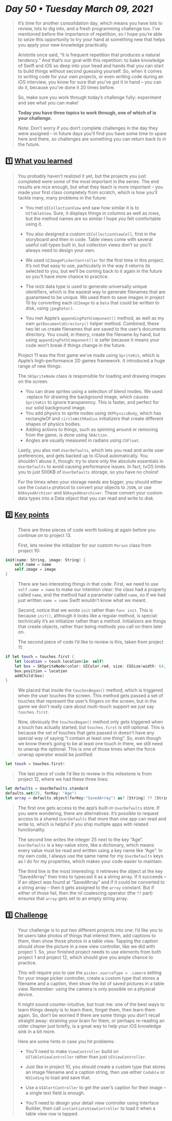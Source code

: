 # *Day 50 • Tuesday March 09, 2021*

>It’s time for another consolidation day, which means you have lots to review, lots to dig into, and a fresh programming challenge too. I’ve mentioned before the importance of repetition, so I hope you’re able to seize this opportunity to try your hand at something new that helps you apply your new knowledge practically.
>
>Aristotle once said, “it is frequent repetition that produces a natural tendency.” And that’s our goal with this repetition: to bake knowledge of Swift and iOS so deep into your head and hands that you can start to build things without second guessing yourself. So, when it comes to writing code for your own projects, or even writing code during an iOS interview, you know for sure that you’ve got it in hand – you can do it, because you’ve done it 20 times before.
>
>So, make sure you work through today’s challenge fully: experiment and see what you can make!
>
>**Today you have three topics to work through, one of which of is your challenge.**
>
>Note: Don’t worry if you don’t complete challenges in the day they were assigned – in future days you’ll find you have some time to spare here and there, so challenges are something you can return back to in the future.

## :one:  [What you learned](https://www.hackingwithswift.com/guide/5/1/what-you-learned) 

>You probably haven’t realized it yet, but the projects you just completed were some of the most important in the series. The end results are nice enough, but what they teach is more important – you made your first class completely from scratch, which is how you’ll tackle many, many problems in the future:
>
>* You met `UICollectionView` and saw how similar it is to `UITableView`. Sure, it displays things in columns as well as rows, but the method names are so similar I hope you felt comfortable using it.
>
>* You also designed a custom `UICollectionViewCell`, first in the storyboard and then in code. Table views come with several useful cell types built in, but collection views don’t so you’ll always need to design your own.
>
>* We used `UIImagePickerController` for the first time in this project. It’s not that easy to use, particularly in the way it returns its selected to you, but we’ll be coming back to it again in the future so you’ll have more chance to practice.
>
>* The `UUID` data type is used to generate universally unique identifiers, which is the easiest way to generate filenames that are guaranteed to be unique. We used them to save images in project 10 by converting each `UIImage` to a `Data` that could be written to disk, using `jpegData()`.
>
>* You met Apple’s `appendingPathComponent()` method, as well as my own `getDocumentsDirectory()` helper method. Combined, these two let us create filenames that are saved to the user’s documents directory. You could, in theory, create the filename by hand, but using `appendingPathComponent()` is safer because it means your code won’t break if things change in the future.
>
>Project 11 was the first game we’ve made using `SpriteKit`, which is Apple’s high-performance 2D games framework. It introduced a huge range of new things:
>
>The `SKSpriteNode` class is responsible for loading and drawing images on the screen.
>* You can draw sprites using a selection of blend modes. We used .replace for drawing the background image, which causes `SpriteKit` to ignore transparency. This is faster, and perfect for our solid background image.
>* You add physics to sprite nodes using `SKPhysicsBody`, which has rectangleOf and `circleWithRadius` initializers that create different shapes of physics bodies.
>* Adding actions to things, such as spinning around or removing from the game, is done using `SKAction`.
>* Angles are usually measured in radians using `CGFloat`.
>
>Lastly, you also met `UserDefaults`, which lets you read and write user preferences, and gets backed up to iCloud automatically. You shouldn’t abuse it, though: try to store only the absolute essentials in `UserDefaults` to avoid causing performance issues. In fact, tvOS limits you to just 500KB of `UserDefaults` storage, so you have no choice!
>
>For the times when your storage needs are bigger, you should either use the `Codable` protocol to convert your objects to `JSON`, or use `NSKeyedArchiver` and `NSKeyedUnarchiver`. These convert your custom data types into a Data object that you can read and write to disk.

## :two:  [Key points](https://www.hackingwithswift.com/guide/5/2/key-points) 

>There are three pieces of code worth looking at again before you continue on to project 13.
>
>First, lets review the initializer for our custom `Person` class from project 10:

```swift
init(name: String, image: String) {
    self.name = name
    self.image = image
}
```

>There are two interesting things in that code. First, we need to use `self.name = name` to make our intention clear: the class had a property called `name`, and the method had a parameter called `name`, so if we had just written `name = name` Swift wouldn’t know what we meant.
>
>Second, notice that we wrote `init` rather than `func init`. This is because `init()`, although it looks like a regular method, is special: technically it’s an initializer rather than a method. Initializers are things that create objects, rather than being methods you call on them later on.
>
>The second piece of code I’d like to review is this, taken from project 11:

```swift
if let touch = touches.first {
    let location = touch.location(in: self)
    let box = SKSpriteNode(color: UIColor.red, size: CGSize(width: 64, height: 64))
    box.position = location
    addChild(box)
}
```

>We placed that inside the `touchesBegan()` method, which is triggered when the user touches the screen. This method gets passed a set of touches that represent the user’s fingers on the screen, but in the game we don’t really care about multi-touch support we just say `touches.first`.
>
>Now, obviously the `touchesBegan()` method only gets triggered when a touch has actually started, but `touches.first` is still optional. This is because the set of touches that gets passed in doesn’t have any special way of saying “I contain at least one thing”. So, even though we know there’s going to be at least one touch in there, we still need to unwrap the optional. This is one of those times when the force unwrap operator would be justified:

```swift
let touch = touches.first!
```

>The last piece of code I’d like to review in this milestone is from project 12, where we had these three lines:

```swift
let defaults = UserDefaults.standard
defaults.set(25, forKey: "Age")
let array = defaults.object(forKey:"SavedArray") as? [String] ?? [String]()
```

>The first one gets access to the app’s built-in `UserDefaults` store. If you were wondering, there are alternatives: it’s possible to request access to a shared `UserDefaults` that more than one app can read and write to, which is helpful if you ship multiple apps with related functionality.
>
>The second line writes the integer 25 next to the key “Age”. `UserDefaults` is a key-value store, like a dictionary, which means every value must be read and written using a key name like “Age”. In my own code, I always use the same name for my `UserDefaults` keys as I do for my properties, which makes your code easier to maintain.
>
>The third line is the most interesting: it retrieves the object at the key “SavedArray” then tries to typecast it as a string array. If it succeeds – if an object was found at “SavedArray” and if it could be converted to a string array – then it gets assigned to the `array` constant. But if either of those fail, then the nil coalescing operator (the `??` part) ensures that `array` gets set to an empty string array.

## :three: [Challenge](https://www.hackingwithswift.com/guide/5/3/challenge) 

>Your challenge is to put two different projects into one: I’d like you to let users take photos of things that interest them, add captions to them, then show those photos in a table view. Tapping the caption should show the picture in a new view controller, like we did with project 1. So, your finished project needs to use elements from both project 1 and project 12, which should give you ample chance to practice.
>
>This will require you to use the `picker.sourceType = .camera` setting for your image picker controller, create a custom type that stores a filename and a caption, then show the list of saved pictures in a table view. Remember: using the camera is only possible on a physical device.
>
>It might sound counter-intuitive, but trust me: one of the best ways to learn things deeply is to learn them, forget them, then learn them again. So, don’t be worried if there are some things you don’t recall straight away: straining your brain for them, or perhaps re-reading an older chapter just briefly, is a great way to help your iOS knowledge sink in a bit more.
>
>Here are some hints in case you hit problems:
>
>* You’ll need to make `ViewController` build on `UITableViewController` rather than just `UIViewController`.
>
>* Just like in project 10, you should create a custom type that stores an image filename and a caption string, then use either `Codable` or `NSCoding` to load and save that.
>
>* Use a `UIAlertController` to get the user’s caption for their image – a single text field is enough.
>
>* You’ll need to design your detail view controller using Interface Builder, then call `instantiateViewController` to load it when a table view row is tapped.
